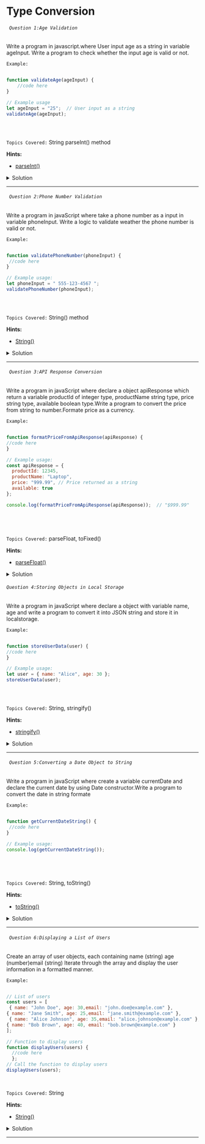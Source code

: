 # Type Conversion
###### ` Question 1:Age Validation`

 Write a program in javascript.where User input  age as a string in variable ageInput. Write a program to check whether the input age is valid or not.

`Example:`

```javascript

function validateAge(ageInput) {
    //code here
}

// Example usage
let ageInput = "25";  // User input as a string
validateAge(ageInput);


  
```

`Topics Covered:`
String parseInt() method
 
**Hints:**
- [parseInt()](https://www.w3schools.com/jsref/jsref_parseint.asp#:~:text=The%20parseInt%20method%20parses%20a,omitted%2C%20JavaScript%20assumes%20radix%2010.)

<details>
  <summary>Solution</summary>

### Let's look at the solution:

```javascript

function validateAge(ageInput) {
    // Convert the input to an integer
    let age = parseInt(ageInput, 10);

    // Check if the age is a valid number and at least 18
    if (isNaN(age) || age < 18) {
        console.log("Age must be a number and at least 18.");
    } else {
        console.log("Age is valid.");
    }
}

// Example usage
let ageInput = "25";  // User input as a string
validateAge(ageInput);

```

**Explanation:**

The validateAge function converts the input string to an integer and checks if it's a valid number and at least 18.
-If not, it logs an error message, otherwise, it confirms that the age is valid.
  
</details>
 
---- 
###### ` Question 2:Phone Number Validation`

 Write a program in javaScript where take a phone number as a input in variable phoneInput. Write a logic to validate weather the phone number is valid or not.

`Example:`

```javascript

function validatePhoneNumber(phoneInput) {
 //code here
}

// Example usage:
let phoneInput = " 555-123-4567 ";
validatePhoneNumber(phoneInput);


  
```

`Topics Covered:`
String() method
 
**Hints:**
- [String()](https://www.w3schools.com/js/js_string_methods.asp)

<details>
  <summary>Solution</summary>

### Let's look at the solution:

```javascript

 // Convert to string and remove non-numeric characters
  let cleanedPhoneNumber = String(phoneInput).replace(/D/g, ''); 

  // Ensure the phone number has exactly 10 digits
  if (cleanedPhoneNumber.length === 10) {
    console.log("Valid phone number:", cleanedPhoneNumber);  // "5551234567"
  } else {
    console.log("Invalid phone number format");
  }


```

**Explanation:**


-If valid, prints the cleaned number ("5551234567").,
-If invalid, prints "Invalid phone number format".
  
</details>
 
---- 
###### ` Question 3:API Response Conversion`

Write a program in javaScript where declare a object  apiResponse which return a variable productId of integer type, productName string type, price string type, available boolean type.Write a program to  convert the price from string to number.Formate price as a currency.

`Example:`

```javascript

function formatPriceFromApiResponse(apiResponse) {
//code here
}

// Example usage:
const apiResponse = {
  productId: 12345,
  productName: "Laptop",
  price: "999.99", // Price returned as a string
  available: true
};

console.log(formatPriceFromApiResponse(apiResponse));  // "$999.99"



  
```

`Topics Covered:`
parseFloat, toFixed()
 
**Hints:**
- [parseFloat()](https://www.w3schools.com/jsref/jsref_parsefloat.asp)

<details>
  <summary>Solution</summary>

### Let's look at the solution:

```javascript

function formatPriceFromApiResponse(apiResponse) {
  // Convert the price from string to number
  const priceAsNumber = parseFloat(apiResponse.price);
  
  // Format price as a currency string
  const formattedPrice = `$${priceAsNumber.toFixed(2)}`;  // Correct usage

  return formattedPrice;
}

// Example usage:
const apiResponse = {
  productId: 12345,
  productName: "Laptop",
  price: "999.99", // Price returned as a string
  available: true
};

console.log(formatPriceFromApiResponse(apiResponse));  // "$999.99"



```

**Explanation:**


-The function formatPriceFromApiResponse converts the price from a string to a number using parseFloat() and formats it as a currency string with two decimal places using toFixed(2). 
-It then returns the formatted price prefixed with a dollar sign ($).
  
</details>

###### `Question 4:Storing Objects in Local Storage`

 Write a program in javaScript where declare a object with variable name, age and write a program to convert it into JSON string and store it in localstorage.

`Example:`

```javascript

function storeUserData(user) {
//code here
}

// Example usage:
let user = { name: "Alice", age: 30 };
storeUserData(user);


  
```

`Topics Covered:`
String, stringify()
 
**Hints:**
- [stringify()](https://developer.mozilla.org/en-US/docs/Web/JavaScript/Reference/Global_Objects/JSON/stringify)

<details>
  <summary>Solution</summary>

### Let's look at the solution:

```javascript

function storeUserData(user) {
  // Convert the user object to a JSON string
  let userJson = JSON.stringify(user);
  
  // Store the JSON string in localStorage
  localStorage.setItem("user", userJson);

  console.log("User data stored in local storage.");
}

// Example usage:
let user = { name: "Alice", age: 30 };
storeUserData(user);



```

**Explanation:**


-storeUserData(user): This function accepts a user object, converts it into a JSON string using JSON.stringify(),
 and stores it in the browser's localStorage using setItem().
  
</details>
 
---- 

###### ` Question 5:Converting a Date Object to String`

 Write a program in javaScript  where create a variable currentDate and declare the current date by using Date constructor.Write a program to convert the date in string formate

`Example:`

```javascript

function getCurrentDateString() {
 //code here
}

// Example usage:
console.log(getCurrentDateString());



  
```

`Topics Covered:`
String, toString()
 
**Hints:**
- [toString()](https://www.w3schools.com/jsref/jsref_tostring_string.asp)

<details>
  <summary>Solution</summary>

### Let's look at the solution:

```javascript

function getCurrentDateString() {
  // Get the current date and time
  let currentDate = new Date();
  
  // Convert the current date to a string
  let currentDateString = currentDate.toString();
  
  // Return the string representation of the current date
  return currentDateString;
}

// Example usage:
console.log(getCurrentDateString());




```

**Explanation:**


-getCurrentDateString(): This function creates a new Date object to get the current date and time, 
converts it into a string using .toString(), and then returns the string.
  
</details>
 
---- 
###### ` Question 6:Displaying a List of Users`

 Create an array of user objects, each containing name (string) age (number)email (string) Iterate through the array and display the user information in a formatted manner.

`Example:`

```javascript

// List of users
const users = [
 { name: "John Doe", age: 30,email: "john.doe@example.com" },
{ name: "Jane Smith", age: 25,email: "jane.smith@example.com" },
 { name: "Alice Johnson", age: 35,email: "alice.johnson@example.com" },
{ name: "Bob Brown", age: 40, email: "bob.brown@example.com" }
];

// Function to display users
function displayUsers(users) {
  //code here
  };
// Call the function to display users
displayUsers(users);

  
```

`Topics Covered:`
String
 
**Hints:**
- [String()](https://www.w3schools.com/js/js_type_conversion.asp)

<details>
  <summary>Solution</summary>

### Let's look at the solution:

```javascript

// List of users
const users = [
 { name: "John Doe", age: 30,email: "john.doe@example.com" },
{ name: "Jane Smith", age: 25,email: "jane.smith@example.com" },
 { name: "Alice Johnson", age: 35,email: "alice.johnson@example.com" },
{ name: "Bob Brown", age: 40, email: "bob.brown@example.com" }
];

// Function to display users
function displayUsers(users) {
  console.log("List of Users:");
  users.forEach((user, index) => {
    console.log(index + 1}:);
    console.log(user.name);
    console.log(user.age);
    console.log(user.email);
    console.log("------------------------");
  });
}

// Call the function to display users
displayUsers(users);





```

**Explanation:**


-The displayUsers function iterates over the users array and logs each user's name, age, and email to the console.
- It formats the output with a label for each user and separates them with a dashed line.
  
</details>
 
---- 
